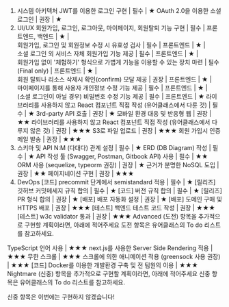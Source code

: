 

1. 시스템 아키텍처
 JWT를 이용한 로그인 구현 | 필수 | ★
 OAuth 2.0을 이용한 소셜 로그인 | 권장 | ★
2. UI/UX
 회원가입, 로그인, 로그아웃, 마이페이지, 회원탈퇴 기능 구현 | 필수 | 프론트엔드, 백엔드 | ★ |  
 회원가입, 로그인 및 회원정보 수정 시 유효성 검사 | 필수 | 프론트엔드 | ★ |  
 소셜 로그인 외 서비스 자체 회원가입 기능 제공 | 필수 | 프론트엔드 | ★ |  
 회원가입 없이 '체험하기' 형식으로 가볍게 기능을 이용할 수 있는 장치 마련 | 필수(Final only) | 프론트엔드 | ★ |  
 회원 탈퇴나 리소스 삭제시 확인(confirm) 모달 제공 | 권장 | 프론트엔드 | ★ |  
 마이페이지를 통해 사용자 개인정보 수정 기능 제공 | 필수 | 프론트엔드 | ★ |  
 (소셜 로그인이 아닐 경우) 비밀번호 수정 기능 제공 | 필수 | 프론트엔드 | ★
 라이브러리를 사용하지 않고 React 컴포넌트 직접 작성 (유어클래스에서 다룬 것) | 필수 | ★
 3rd-party API 호출 | 권장 | ★
 모바일 환경 대응 및 반응형 웹 | 권장 | ★★
 라이브러리를 사용하지 않고 React 컴포넌트 직접 작성 (유어클래스에서 다루지 않은 것) | 권장 | ★★★
 S3로 파일 업로드 | 권장 | ★★★
 회원 가입시 인증 메일 발송 | 권장 | ★★★
3. 스키마 및 API
 N:M (다대다) 관계 설정 | 필수 | ★
 ERD (DB Diagram) 작성 | 필수 | ★
 API 작성 툴 (Swagger, Postman, Gitbook API) 사용 | 필수 | ★★
 ORM 사용 (sequelize, typeorm 권장) | 권장 | ★
 근거가 분명한 NoSQL 도입 | 권장 | ★★
 페이지네이션 구현 | 권장 | ★★★
4. DevOps
 [코드] precommit 단계에서 semistandard 적용 | 필수 | ★
 [릴리즈] 깃허브 커밋메세지 규칙 합의 | 필수 | ★
 [코드] 버전 규칙 합의 | 필수 | ★
 [릴리즈] PR 형식 합의 | 권장 | ★
 [배포] 배포 자동화 설정 | 권장 | ★
 [배포] 도메인 구매 및 HTTPS 배포 | 권장 | ★★★
 [테스트] 백엔드 테스트 코드 작성 | 권장 | ★★★
 [테스트] w3c validator 통과 | 권장 | ★★★
Advanced (도전) 항목을 추가적으로 구현할 계획이라면, 아래에 적어주세요
도전 항목은 유어클래스의 To do 리스트를 참고하세요.

 TypeScript 언어 사용 | ★★★
 next.js를 사용한 Server Side Rendering 적용 | ★★★
 무한 스크롤 | ★★★
 스크롤에 의한 애니메이션 적용 (greensock 사용 권장) | ★★★
 [코드] Docker를 이용한 개발환경 구축 및 전 팀원의 이용 | ★★★
Nightmare (신중) 항목을 추가적으로 구현할 계획이라면, 아래에 적어주세요
신중 항목은 유어클래스의 To do 리스트를 참고하세요.

신중 항목은 이번에는 구현하지 않겠습니다!

